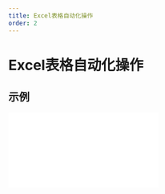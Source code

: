 ```yaml
---
title: Excel表格自动化操作
order: 2
---
```


# Excel表格自动化操作

## 示例

<iframe class="w-full aspect-video" src="//player.bilibili.com/player.html?isOutside=true&aid=114260021613944&bvid=BV154ZsYyEgL&cid=29174730560&p=1" scrolling="no" border="0" frameborder="no" framespacing="0" allowfullscreen="true"></iframe>

